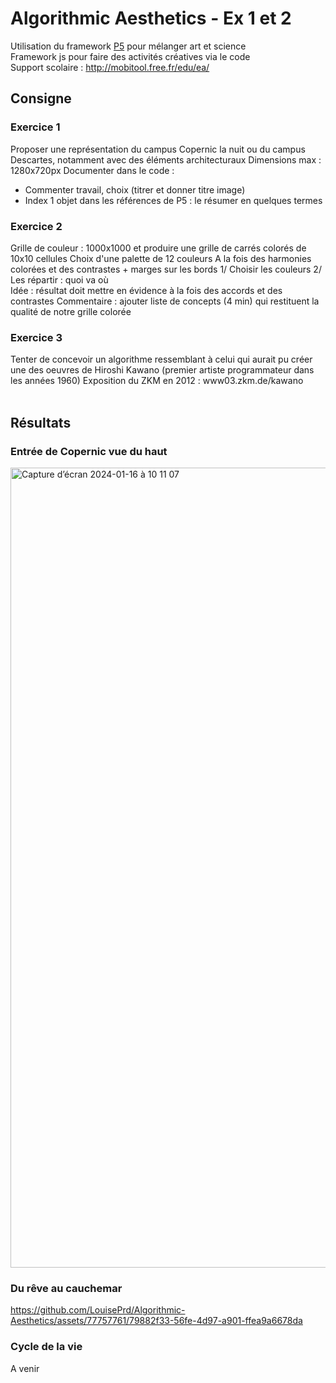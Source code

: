 # Algorithmic Aesthetics - Ex 1 et 2

Utilisation du framework  <a href="https://p5js.org/" target="_blank">P5</a> pour mélanger art et science <br>
Framework js pour faire des activités créatives via le code<br>
Support scolaire : http://mobitool.free.fr/edu/ea/

## Consigne

### Exercice 1
Proposer une représentation du campus Copernic la nuit ou du campus Descartes, notamment avec des éléments architecturaux
Dimensions max : 1280x720px
Documenter dans le code : 
- Commenter travail, choix (titrer et donner titre image)
- Index 1 objet dans les références de P5 : le résumer en quelques termes

### Exercice 2
Grille de couleur : 1000x1000 et produire une grille de carrés colorés de 10x10 cellules
Choix d'une palette de 12 couleurs
A la fois des harmonies colorées et des contrastes + marges sur les bords
1/ Choisir les couleurs
2/ Les répartir : quoi va où<br>
Idée : résultat doit mettre en évidence à la fois des accords et des contrastes
Commentaire : ajouter liste de concepts (4 min) qui restituent la qualité de notre grille colorée

### Exercice 3
Tenter de concevoir un algorithme ressemblant à celui qui aurait pu créer une des oeuvres de Hiroshi Kawano (premier artiste programmateur dans les années 1960)
Exposition du ZKM en 2012 : www03.zkm.de/kawano<br><br>

## Résultats
### Entrée de Copernic vue du haut
<img width="1280" alt="Capture d’écran 2024-01-16 à 10 11 07" src="https://github.com/LouisePrd/Algorithmic-Aesthetics-Ex1/assets/77757761/bd70aef8-ea08-47dc-8c0b-4fdbfe079bd0"><br>
### Du rêve au cauchemar
https://github.com/LouisePrd/Algorithmic-Aesthetics/assets/77757761/79882f33-56fe-4d97-a901-ffea9a6678da
### Cycle de la vie
A venir
